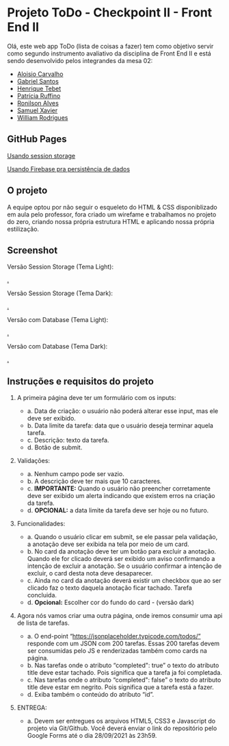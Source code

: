 # Projeto ToDo - Checkpoint II - Front End II
Olá, este web app ToDo (lista de coisas a fazer) tem como objetivo servir como segundo instrumento avaliativo da disciplina de Front End II e está sendo desenvolvido pelos integrandes da mesa 02:

 - [Aloisio Carvalho](https://github.com/aloisiot)
 - [Gabriel Santos](https://github.com/gSantosP)
 - [Henrique Tebet](https://github.com/HenriqueTebet)
 - [Patrícia Ruffino](https://github.com/PatriciaRuffino)
 - [Ronilson Alves](https://github.com/ronilsonalves)
 - [Samuel Xavier](https://github.com/SamuelFXavier)
 - [William Rodrigues](https://github.com/warwilliam)

## GitHub Pages
[Usando session storage](https://gsantosp.github.io/ToDo/)

[Usando Firebase pra persistência de dados](https://ronilsonalves.github.io/ToDo/)

## O projeto
A equipe optou por não seguir o esqueleto do HTML & CSS disponiblizado em aula pelo professor, fora criado um wirefame e trabalhamos no projeto do zero, criando nossa própria estrutura HTML e aplicando nossa própria estilização.

## Screenshot
Versão Session Storage (Tema Light):

[.](/assets/screen/localAppToDoLight.png)

Versão Session Storage (Tema Dark):

[.](/assets/screen/localAppToDoDark.png)

Versão com Database (Tema Light):

[.](/assets/screen/withDatabaseAppToDoLight.png)

Versão com Database (Tema Dark):

[.](/assets/screen/withDatabaseAppToDoDark.png)

## Instruções e requisitos do projeto
	
	
1. A primeira página deve ter um formulário com os inputs: 
    - a. Data de criação: o usuário não poderá alterar esse input, mas ele deve ser exibido.
    - b. Data limite da tarefa: data que o usuário deseja terminar aquela tarefa.
    - c. Descrição: texto da tarefa.
    - d. Botão de submit.


2. Validações:
    - a. Nenhum campo pode ser vazio.
    - b. A descrição deve ter mais que 10 caracteres.
    - c. <b>IMPORTANTE:</b> Quando o usuário não preencher corretamente deve ser exibido um alerta indicando que existem erros na criação da tarefa.
    - d. <b>OPCIONAL:</b> a data limite da tarefa deve ser hoje ou no futuro.


3. Funcionalidades:
    - a. Quando o usuário clicar em submit, se ele passar pela validação, a anotação deve ser exibida na tela por meio de um card.
    - b. No card da anotação deve ter um botão para excluir a anotação. Quando ele for clicado deverá ser exibido um aviso confirmando a intenção de excluir a anotação. Se o usuário confirmar a intenção de excluir, o card desta nota deve desaparecer.
    - c. Ainda no card da anotação deverá existir um checkbox que ao ser clicado faz o texto daquela anotação ficar tachado. Tarefa concluida.
    - d. <b>Opcional:</b> Escolher cor do fundo do card - (versão dark)


4. Agora nós vamos criar uma outra página, onde iremos consumir uma api de lista de tarefas.
    - a. O end-point “https://jsonplaceholder.typicode.com/todos/” responde com um JSON com 200 tarefas. Essas 200 tarefas devem ser consumidas pelo JS e renderizadas também como cards na página.
    - b. Nas tarefas onde o atributo “completed": true” o texto do atributo title deve estar tachado. Pois significa que a tarefa ja foi completada.
    - c. Nas tarefas onde o atributo “completed": false” o texto do atributo title deve estar em negrito. Pois significa que a tarefa está a fazer. 
    - d. Exiba também o conteúdo do atributo “id”.


5. ENTREGA:
    - a. Devem ser entregues os arquivos HTML5, CSS3 e Javascript do projeto via Git/Github. Você deverá enviar o link do repositório pelo Google Forms até o dia 28/09/2021 às 23h59.

